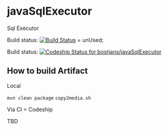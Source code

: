 # javaSqlExecutor

Sql Executor

Build status: [![Build Status](https://travis-ci.org/bostjans/javaSqlExecutor.svg?branch=master)](https://travis-ci.org/bostjans/javaSqlExecutor) = unUsed;

Build status: [![Codeship Status for bostjans/javaSqlExecutor](https://app.codeship.com/projects/d5440e50-507e-0137-d1ab-4a6287d94fd4/status?branch=master)](https://app.codeship.com/projects/340009)


## How to build Artifact

Local

`mvn clean package`
`copy2media.sh`


Via CI = Codeship

TBD
